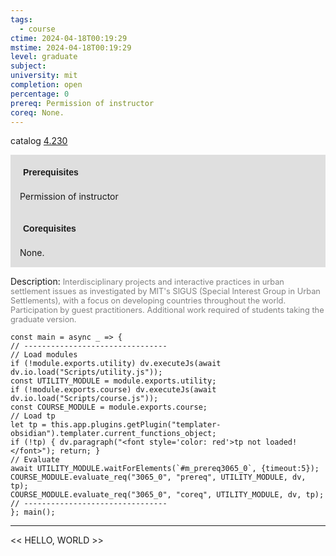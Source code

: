 ```yaml
---
tags:
  - course
ctime: 2024-04-18T00:19:29
mstime: 2024-04-18T00:19:29
level: graduate
subject: 
university: mit
completion: open
percentage: 0
prereq: Permission of instructor
coreq: None.
---
```


catalog [4.230](http://student.mit.edu/catalog/m4b.html#4.230)

<span style="display: block; padding: 15px; background-color: rgb(100, 100, 100, 0.2);"><font id="m_prereq3065_0" style="display: block; font-family: Arial, sans-serif; font-weight: bold; padding: 5px">Prerequisites</font><br><span id="prereq3065_0">Permission of instructor</span></span>
<span style="display: block; padding: 15px; background-color: rgb(100, 100, 100, 0.2);"><font id="m_coreq3065_0" style="display: block; font-family: Arial, sans-serif; font-weight: bold; padding: 5px">Corequisites</font><br><span id="coreq3065_0">None.</span></span>

<font style="">Description:</font>
<font style="color: grey; font-size: 0.8rem;">Interdisciplinary projects and interactive practices in urban settlement issues as investigated by MIT's SIGUS (Special Interest Group in Urban Settlements), with a focus on developing countries throughout the world. Participation by guest practitioners. Additional work required of students taking the graduate version.</font>

```dataviewjs
const main = async _ => {
// --------------------------------
// Load modules
if (!module.exports.utility) dv.executeJs(await dv.io.load("Scripts/utility.js"));
const UTILITY_MODULE = module.exports.utility;
if (!module.exports.course) dv.executeJs(await dv.io.load("Scripts/course.js"));
const COURSE_MODULE = module.exports.course;
// Load tp
let tp = this.app.plugins.getPlugin("templater-obsidian").templater.current_functions_object;
if (!tp) { dv.paragraph("<font style='color: red'>tp not loaded!</font>"); return; }
// Evaluate
await UTILITY_MODULE.waitForElements(`#m_prereq3065_0`, {timeout:5});
COURSE_MODULE.evaluate_req("3065_0", "prereq", UTILITY_MODULE, dv, tp);
COURSE_MODULE.evaluate_req("3065_0", "coreq", UTILITY_MODULE, dv, tp);
// --------------------------------
}; main();
```

---

<< HELLO, WORLD >>
